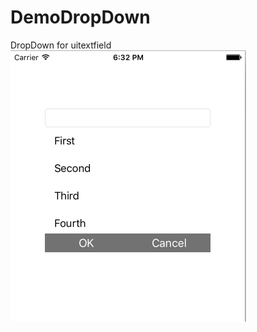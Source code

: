 # DemoDropDown
DropDown for uitextfield
![Picture](https://github.com/RahulM1987/DemoDropDown/blob/master/dropdown.png)
